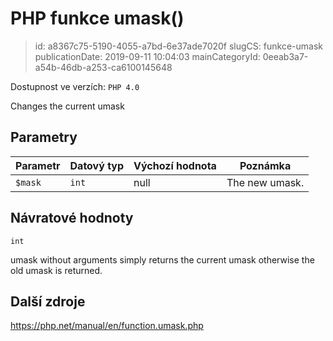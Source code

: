 PHP funkce umask()
================================

> id: a8367c75-5190-4055-a7bd-6e37ade7020f
> slugCS: funkce-umask
> publicationDate: 2019-09-11 10:04:03
> mainCategoryId: 0eeab3a7-a54b-46db-a253-ca6100145648

Dostupnost ve verzích: `PHP 4.0`

Changes the current umask


Parametry
--------------

| Parametr | Datový typ | Výchozí hodnota | Poznámka |
|-----|-----|-----|-----|
| `$mask` | `int` | null | The new umask. |


Návratové hodnoty
----------------

`int`

umask without arguments simply returns the
current umask otherwise the old umask is returned.

Další zdroje
------------

https://php.net/manual/en/function.umask.php
